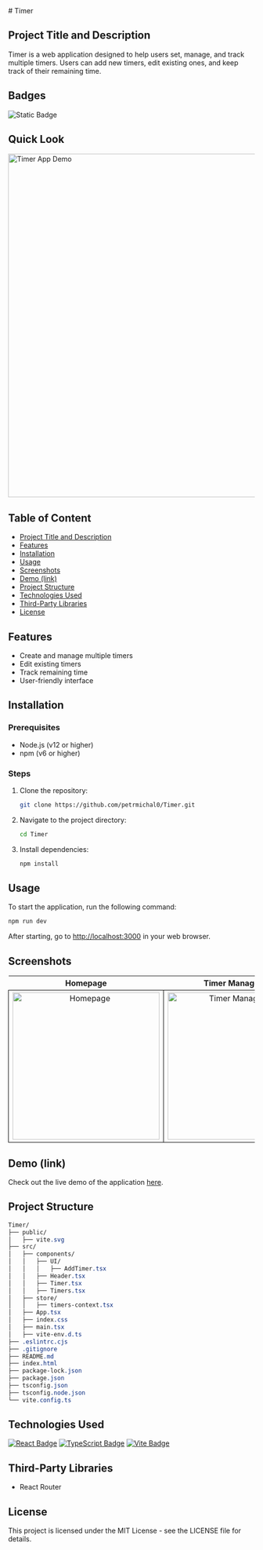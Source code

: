 <link rel="stylesheet" type="text/css" href="./docs/style.css">
# Timer

## Project Title and Description
Timer is a web application designed to help users set, manage, and track multiple timers. Users can add new timers, edit existing ones, and keep track of their remaining time.

## Badges
![Static Badge](https://img.shields.io/badge/status-online-brightgreen)

## Quick Look
<img src="https://github.com/user-attachments/assets/6f17781e-a2f2-424f-b6d5-1c3af8d02f28" width="700" alt="Timer App Demo">

## Table of Content
- [Project Title and Description](#project-title-and-description)
- [Features](#features)
- [Installation](#installation)
- [Usage](#usage)
- [Screenshots](#screenshots)
- [Demo (link)](#demo-link)
- [Project Structure](#project-structure)
- [Technologies Used](#technologies-used)
- [Third-Party Libraries](#third-party-libraries)
- [License](#license)

## Features
- Create and manage multiple timers
- Edit existing timers
- Track remaining time
- User-friendly interface

## Installation

### Prerequisites
- Node.js (v12 or higher)
- npm (v6 or higher)

### Steps

1. Clone the repository:
    ```bash
    git clone https://github.com/petrmichal0/Timer.git
    ```

2. Navigate to the project directory:
    ```bash
    cd Timer
    ```

3. Install dependencies:
    ```bash
    npm install
    ```

## Usage
To start the application, run the following command:
```bash
npm run dev
```

After starting, go to [http://localhost:3000](http://localhost:3000) in your web browser.

## Screenshots

<table>
  <tr>
    <th>Homepage</th>
    <th>Timer Management</th>
  </tr>
  <tr>
    <td style="border: 1px solid black; width: 310px; height: 310px; text-align: center;">
      <img src="https://github.com/user-attachments/assets/37080a48-02ca-44b5-a3fa-9fc61e86d386" width="300" height="300" alt="Homepage">
    </td>
    <td style="border: 1px solid black; width: 310px; height: 310px; text-align: center;">
      <img src="https://github.com/user-attachments/assets/be7de6eb-b3e8-4d31-a328-d9329ca807c8" width="300" height="300" alt="Timer Management">
    </td>
  </tr>
</table>

## Demo (link)

Check out the live demo of the application [here](https://react-timers.netlify.app/).

## Project Structure

```css
Timer/
├── public/
│   ├── vite.svg
├── src/
│   ├── components/
│   │   ├── UI/
│   │   │   ├── AddTimer.tsx
│   │   ├── Header.tsx
│   │   ├── Timer.tsx
│   │   ├── Timers.tsx
│   ├── store/
│   │   ├── timers-context.tsx
│   ├── App.tsx
│   ├── index.css
│   ├── main.tsx
│   ├── vite-env.d.ts
├── .eslintrc.cjs
├── .gitignore
├── README.md
├── index.html
├── package-lock.json
├── package.json
├── tsconfig.json
├── tsconfig.node.json
└── vite.config.ts
```

## Technologies Used

[![React Badge](https://img.shields.io/badge/-React-61DBFB?style=for-the-badge&labelColor=black&logo=react&logoColor=61DBFB)](#)
[![TypeScript Badge](https://img.shields.io/badge/-TypeScript-007ACC?style=for-the-badge&labelColor=black&logo=typescript&logoColor=007ACC)](#)
[![Vite Badge](https://img.shields.io/badge/-Vite-646CFF?style=for-the-badge&labelColor=black&logo=vite&logoColor=646CFF)](#)

## Third-Party Libraries

* React Router

## License

This project is licensed under the MIT License - see the LICENSE file for details.
